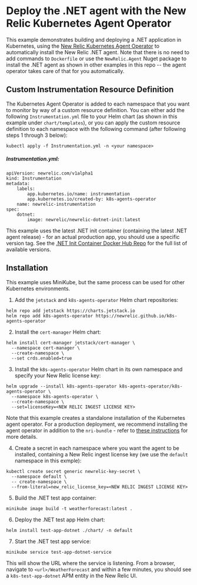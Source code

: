# Deploy the .NET agent with the New Relic Kubernetes Agent Operator

This example demonstrates building and deploying a .NET application in Kubernetes, using the [New Relic Kubernetes Agent Operator](https://docs.newrelic.com/docs/kubernetes-pixie/kubernetes-integration/installation/k8s-agent-operator/) to automatically install the New Relic .NET agent. Note that there is no need to add commands to `Dockerfile` or use the `NewRelic.Agent` Nuget package to install the .NET agent as shown in other examples in this repo -- the agent operator takes care of that for you automatically.

## Custom Instrumentation Resource Definition
The Kubernetes Agent Operator is added to each namespace that you want to monitor by way of a custom resource definition. You can either add the following `Instrumentation.yml` file to your Helm chart (as shown in this example under `chart/templates`), or you can apply the custom resource definition to each namespace with the following command (after following steps 1 through 3 below): 
```
kubectl apply -f Instrumentation.yml -n <your namespace>
```

##### Instrumentation.yml:
```
apiVersion: newrelic.com/v1alpha1
kind: Instrumentation
metadata:
    labels:
        app.kubernetes.io/name: instrumentation
        app.kubernetes.io/created-by: k8s-agents-operator
    name: newrelic-instrumentation
spec:
    dotnet:
        image: newrelic/newrelic-dotnet-init:latest
```
This example uses the latest .NET init container (containing the latest .NET agent release) - for an actual production app, you should use a specific version tag. See the [.NET Init Container Docker Hub Repo](https://hub.docker.com/repository/docker/newrelic/newrelic-dotnet-init/general) for the full list of available versions.

## Installation
This example uses MiniKube, but the same process can be used for other Kubernetes environments. 

1. Add the `jetstack` and `k8s-agents-operator` Helm chart repositories:
```
helm repo add jetstack https://charts.jetstack.io
helm repo add k8s-agents-operator https://newrelic.github.io/k8s-agents-operator
```

2. Install the `cert-manager` Helm chart:
```
helm install cert-manager jetstack/cert-manager \
  --namespace cert-manager \
  --create-namespace \
  --set crds.enabled=true
```

3. Install the `k8s-agents-operator` Helm chart in its own namespace and specify your New Relic license key:
```
helm upgrade --install k8s-agents-operator k8s-agents-operator/k8s-agents-operator \
  --namespace k8s-agents-operator \
  --create-namespace \
  --set=licenseKey=<NEW RELIC INGEST LICENSE KEY>
```

Note that this example creates a standalone installation of the Kubernetes agent operator. For a production deployment, we recommend installing the agent operator in addition to the `nri-bundle` - refer to [these instructions](https://docs.newrelic.com/docs/kubernetes-pixie/kubernetes-integration/installation/k8s-agent-operator/#bundle-installation) for more details.

4. Create a secret in each namespace where you want the agent to be installed, containing a New Relic ingest license key (we use the `default` namespace in this exmple):
```
kubectl create secret generic newrelic-key-secret \
  --namespace default \
  -- create-namespace \
  --from-literal=new_relic_license_key=<NEW RELIC INGEST LICENSE KEY>
```  

5. Build the .NET test app container:
```
minikube image build -t weatherforecast:latest .
```

6. Deploy the .NET test app Helm chart:
```
helm install test-app-dotnet ./chart/ -n default
```

7. Start the .NET test app service:
```
minikube service test-app-dotnet-service
```
This will show the URL where the service is listening. From a browser, navigate to `<url>/WeatherForecast` and within a few minutes, you should see a `k8s-test-app-dotnet` APM entity in the New Relic UI.
